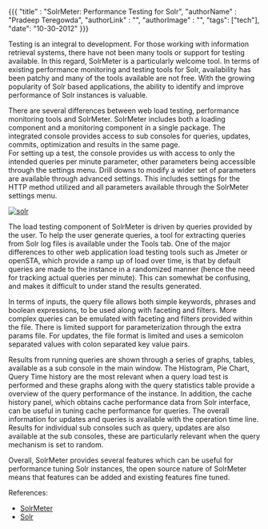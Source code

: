 {{{
 "title" : "SolrMeter: Performance Testing for Solr",
 "authorName" : "Pradeep Teregowda",
 "authorLink" : "",
 "authorImage" : "",
 "tags": ["tech"],
 "date": "10-30-2012"
}}}


Testing is an integral to development. For those working with information retrieval systems, 
there have not been many tools or support for testing available. In this regard, SolrMeter 
is a particularly welcome tool.  In terms of existing performance monitoring and testing 
tools for Solr, availability has been patchy and many of the tools available are not free.
With the growing popularity of Solr based applications, the ability to identify and improve 
performance of Solr instances is valuable.

There are several differences between web load testing, performance monitoring tools and 
SolrMeter. SolrMeter includes both a loading component and a monitoring component in a single 
package. The integrated console provides access to sub consoles for queries, updates, commits, 
optimization and results in the same page.  
For setting up a test, the console provides us with access to only the intended queries per 
minute parameter, other parameters being accessible through the settings menu. Drill downs to 
modify a wider set of parameters are available through advanced settings. This includes 
settings for the HTTP method utilized and all parameters available through the SolrMeter 
settings menu. 


[![solr](http://i.imgur.com/FyjjL.png)](http://i.imgur.com/FyjjL.png)

The load testing component of SolrMeter is driven by queries provided by the user.  To 
help the user generate queries, a tool for extracting queries from Solr log files is available 
under the Tools tab.  One of the major differences to other web application load testing tools 
such as Jmeter or openSTA, which provide a ramp up of load over time, is that by default 
queries are made to the instance in a randomized manner (hence the need for tracking actual 
queries per minute). This can somewhat be confusing, and makes it difficult to under stand 
the results generated.

In terms of inputs, the query file allows both simple keywords, phrases and boolean expressions, 
to be used along with faceting and filters. More complex queries can be emulated with faceting and 
filters provided within the file. There is limited support for parameterization through the extra 
params file.  For updates, the file format is limited and uses a semicolon separated values with 
colon separated key value pairs.

Results from running queries are shown through a series of graphs, tables, available as a sub console 
in the main window.  The Histogram, Pie Chart, Query Time history are the most relevant when a query 
load test is performed and these graphs along with the query statistics table provide a overview of 
the query performance of the instance. In addition, the cache history panel, which obtains cache
 performance data from Solr interface, can be useful in tuning cache performance for queries. The 
overall information for updates and queries is available with the operation time line. Results for 
individual sub consoles such as query, updates are also available at the sub consoles, these are 
particularly relevant when the query mechanism is set to random.

Overall, SolrMeter provides several features which can be useful for performance tuning Solr 
instances, the open source nature of SolrMeter means that features can be added and existing 
features fine tuned.


References:

* [SolrMeter](http://code.google.com/p/solrmeter)
* [Solr](http://lucene.apache.org/solr)
 
